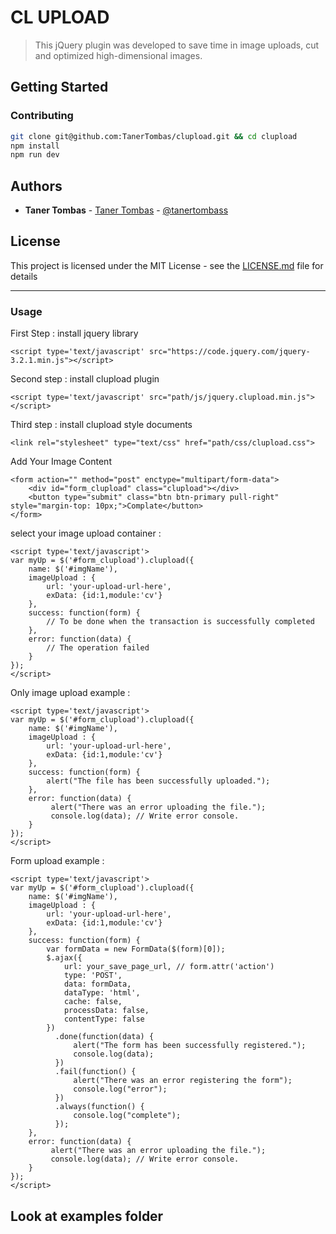 # CL UPLOAD
>This jQuery plugin was developed to save time in image uploads, cut and optimized high-dimensional images.

## Getting Started

### Contributing

```bash
git clone git@github.com:TanerTombas/clupload.git && cd clupload
npm install
npm run dev
```

## Authors

* **Taner Tombas** - [Taner Tombas](https://github.com/taner-in-code) - [@tanertombass](https://twitter.com/tanertmbs)

## License

This project is licensed under the MIT License - see the [LICENSE.md](LICENSE.md) file for details

---------------------

### Usage

First Step : install jquery library
```
<script type='text/javascript' src="https://code.jquery.com/jquery-3.2.1.min.js"></script>
```
Second step : install clupload plugin
```
<script type='text/javascript' src="path/js/jquery.clupload.min.js"></script>
```
Third step : install clupload style documents
```
<link rel="stylesheet" type="text/css" href="path/css/clupload.css">
```
Add Your Image Content
```
<form action="" method="post" enctype="multipart/form-data">
    <div id="form_clupload" class="clupload"></div>
    <button type="submit" class="btn btn-primary pull-right" style="margin-top: 10px;">Complate</button>
</form>
```
select your image upload container :
```
<script type='text/javascript'>
var myUp = $('#form_clupload').clupload({
    name: $('#imgName'),
    imageUpload : {
        url: 'your-upload-url-here',
        exData: {id:1,module:'cv'}
    },
    success: function(form) {
        // To be done when the transaction is successfully completed
    },
    error: function(data) {
        // The operation failed
    }
});
</script>
```
Only image upload example :
```
<script type='text/javascript'>
var myUp = $('#form_clupload').clupload({
    name: $('#imgName'),
    imageUpload : {
        url: 'your-upload-url-here',
        exData: {id:1,module:'cv'}
    },
    success: function(form) {
        alert("The file has been successfully uploaded.");
    },
    error: function(data) {
         alert("There was an error uploading the file.");
         console.log(data); // Write error console.
    }
});
</script>
```
Form upload example :
```
<script type='text/javascript'>
var myUp = $('#form_clupload').clupload({
    name: $('#imgName'),
    imageUpload : {
        url: 'your-upload-url-here',
        exData: {id:1,module:'cv'}
    },
    success: function(form) {
        var formData = new FormData($(form)[0]);
        $.ajax({
            url: your_save_page_url, // form.attr('action')
            type: 'POST',
            data: formData,
            dataType: 'html',
            cache: false,
            processData: false,
            contentType: false
        })
          .done(function(data) {
              alert("The form has been successfully registered.");
              console.log(data);
          })
          .fail(function() {
              alert("There was an error registering the form");
              console.log("error");
          })
          .always(function() {
              console.log("complete");
          });
    },
    error: function(data) {
         alert("There was an error uploading the file.");
         console.log(data); // Write error console.
    }
});
</script>
```
## Look at examples folder